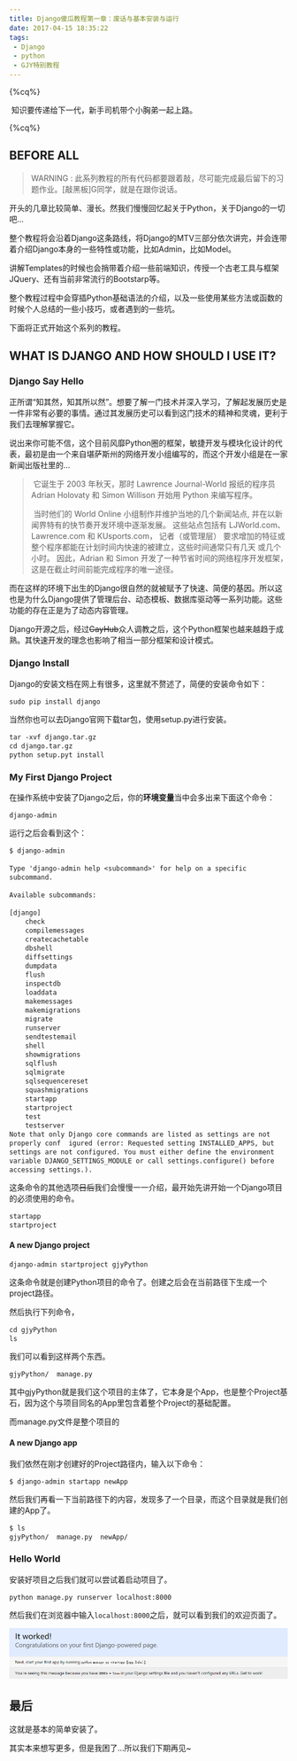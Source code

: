 ```yaml
---
title: Django傻瓜教程第一章：废话与基本安装与运行
date: 2017-04-15 18:35:22
tags: 
 - Django
 - python
 - GJY特别教程
---
```


{%cq%}

​	知识要传递给下一代，新手司机带个小胸弟一起上路。

{%cq%}

<!-- more -->

## BEFORE ALL

> WARNING : 此系列教程的所有代码都要跟着敲，尽可能完成最后留下的习题作业。[敲黑板]G同学，就是在跟你说话。

开头的几章比较简单、漫长。然我们慢慢回忆起关于Python，关于Django的一切吧...

整个教程将会沿着Django这条路线，将Django的MTV三部分依次讲完，并会连带着介绍Django本身的一些特性或功能，比如Admin，比如Model。

讲解Templates的时候也会捎带着介绍一些前端知识，传授一个古老工具与框架JQuery、还有当前非常流行的Bootstarp等。

整个教程过程中会穿插Python基础语法的介绍，以及一些使用某些方法或函数的时候个人总结的一些小技巧，或者遇到的一些坑。

下面将正式开始这个系列的教程。

## WHAT IS DJANGO AND HOW SHOULD I USE IT?	

### Django Say Hello

正所谓“知其然，知其所以然”。想要了解一门技术并深入学习，了解起发展历史是一件非常有必要的事情。通过其发展历史可以看到这门技术的精神和灵魂，更利于我们去理解掌握它。

说出来你可能不信，这个目前风靡Python圈的框架，敏捷开发与模块化设计的代表，最初是由一个来自堪萨斯州的网络开发小组编写的，而这个开发小组是在一家新闻出版社里的...

> ​	它诞生于 2003 年秋天，那时 Lawrence Journal-World 报纸的程序员 Adrian Holovaty 和 Simon Willison 开始用 Python 来编写程序。
>
> ​	当时他们的 World Online 小组制作并维护当地的几个新闻站点, 并在以新闻界特有的快节奏开发环境中逐渐发展。 这些站点包括有 LJWorld.com、Lawrence.com 和 KUsports.com， 记者（或管理层） 要求增加的特征或整个程序都能在计划时间内快速的被建立，这些时间通常只有几天 或几个小时。 因此，Adrian 和 Simon 开发了一种节省时间的网络程序开发框架， 这是在截止时间前能完成程序的唯一途径。

而在这样的环境下出生的Django很自然的就被赋予了快速、简便的基因。所以这也是为什么Django提供了管理后台、动态模板、数据库驱动等一系列功能。这些功能的存在正是为了动态内容管理。

​	Django开源之后，经过~~GayHub~~众人调教之后，这个Python框架也越来越趋于成熟。其快速开发的理念也影响了相当一部分框架和设计模式。

### Django Install

Django的安装文档在网上有很多，这里就不赘述了，简便的安装命令如下：

```shell
sudo pip install django
```

当然你也可以去Django官网下载tar包，使用setup.py进行安装。

```shell
tar -xvf django.tar.gz
cd django.tar.gz
python setup.pyt install
```

### My First Django Project

在操作系统中安装了Django之后，你的**环境变量**当中会多出来下面这个命令：

```shell
django-admin
```

运行之后会看到这个：

```shell
$ django-admin

Type 'django-admin help <subcommand>' for help on a specific subcommand.

Available subcommands:

[django]
    check
    compilemessages
    createcachetable
    dbshell
    diffsettings
    dumpdata
    flush
    inspectdb
    loaddata
    makemessages
    makemigrations
    migrate
    runserver
    sendtestemail
    shell
    showmigrations
    sqlflush
    sqlmigrate
    sqlsequencereset
    squashmigrations
    startapp
    startproject
    test
    testserver
Note that only Django core commands are listed as settings are not properly conf  igured (error: Requested setting INSTALLED_APPS, but settings are not configured. You must either define the environment variable DJANGO_SETTINGS_MODULE or call settings.configure() before accessing settings.).

```

这条命令的其他选项~~日后~~我们会慢慢一一介绍，最开始先讲开始一个Django项目的必须使用的命令。

```shell
startapp
startproject
```

#### A new Django project

```shell
django-admin startproject gjyPython
```

这条命令就是创建Python项目的命令了。创建之后会在当前路径下生成一个project路径。

然后执行下列命令，

```shell
cd gjyPython
ls
```

我们可以看到这样两个东西。

```shell
gjyPython/  manage.py
```

其中gjyPython就是我们这个项目的主体了，它本身是个App，也是整个Project基石，因为这个与项目同名的App里包含着整个Project的基础配置。

而manage.py文件是整个项目的

#### A new Django app

我们依然在刚才创建好的Project路径内，输入以下命令：

```shell
$ django-admin startapp newApp
```
然后我们再看一下当前路径下的内容，发现多了一个目录，而这个目录就是我们创建的App了。
```
$ ls
gjyPython/  manage.py  newApp/
```

### Hello World

安装好项目之后我们就可以尝试着启动项目了。

```shell
python manage.py runserver localhost:8000
```

然后我们在浏览器中输入`localhost:8000`之后，就可以看到我们的欢迎页面了。

![ItWork](/images/post/20170415/itwork.png)

## 最后

这就是基本的简单安装了。

其实本来想写更多，但是我困了...所以我们下期再见~